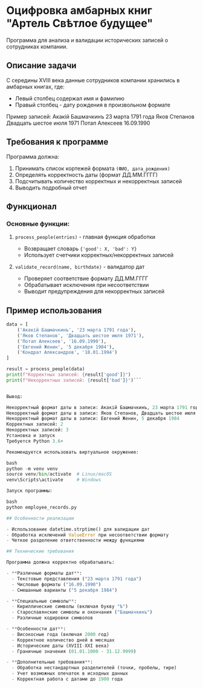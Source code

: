 # Оцифровка амбарных книг "Артель Свѣтлое будущее"

Программа для анализа и валидации исторических записей о сотрудниках компании.

## Описание задачи

С середины XVIII века данные сотрудников компании хранились в амбарных книгах, где:
- Левый столбец содержал имя и фамилию
- Правый столбец - дату рождения в произвольном формате

Пример записей:
Акакій Башмачкинъ 23 марта 1791 года
Яков Степанов Двадцать шестое июля 1971
Потап Алексеев 16.09.1990


## Требования к программе

Программа должна:
1. Принимать список кортежей формата `(ФИО, дата_рождения)`
2. Определять корректность даты (формат ДД.ММ.ГГГГ)
3. Подсчитывать количество корректных и некорректных записей
4. Выводить подробный отчет

## Функционал

### Основные функции:
1. `process_people(entries)` - главная функция обработки
   - Возвращает словарь `{'good': X, 'bad': Y}`
   - Использует счетчики корректных/некорректных записей

2. `validate_record(name, birthdate)` - валидатор дат
   - Проверяет соответствие формату ДД.ММ.ГГГГ
   - Обрабатывает исключения при несоответствии
   - Выводит предупреждения для некорректных записей

## Пример использования

```python
data = [
    ('Акакій Башмачкинъ', '23 марта 1791 года'),
    ('Яков Степанов', 'Двадцать шестое июля 1971'),
    ('Потап Алексеев', '16.09.1990'),
    ('Евгений Женин', '5 декабря 1984'),
    ('Кондрат Александров', '18.01.1994')
]

result = process_people(data)
print(f"Корректных записей: {result['good']}")
print(f"Некорректных записей: {result['bad']}")```


Вывод:

Некорректный формат даты в записи: Акакій Башмачкинъ, 23 марта 1791 года
Некорректный формат даты в записи: Яков Степанов, Двадцать шестое июля 1971
Некорректный формат даты в записи: Евгений Женин, 5 декабря 1984
Корректных записей: 2
Некорректных записей: 3
Установка и запуск
Требуется Python 3.6+

Рекомендуется использовать виртуальное окружение:

bash
python -m venv venv
source venv/bin/activate  # Linux/macOS
venv\Scripts\activate     # Windows

Запуск программы:

bash
python employee_records.py

## Особенности реализации

- Использование datetime.strptime() для валидации дат
- Обработка исключений ValueError при несоответствии формату
- Четкое разделение ответственности между функциями

## Технические требования

Программа должна корректно обрабатывать:

- **Различные форматы дат**:
  - Текстовые представления ("23 марта 1791 года")
  - Числовые форматы ("16.09.1990")
  - Смешанные варианты ("5 декабря 1984")

- **Специальные символы**:
  - Кириллические символы (включая букву "ѣ")
  - Старославянские символы и окончания ("Башмачкинъ")
  - Различные кодировки символов

- **Особенности дат**:
  - Високосные года (включая 2000 год)
  - Корректное количество дней в месяцах
  - Исторические даты (XVIII-XXI века)
  - Граничные значения (01.01.1000 - 31.12.9999)

- **Дополнительные требования**:
  - Обработка нестандартных разделителей (точки, пробелы, тире)
  - Учет возможных опечаток в исходных данных
  - Корректная работа с датами до 1900 года
